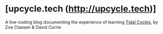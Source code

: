 # [upcycle.tech (http://upcycle.tech)]

A live-coding blog documenting the experience of learning [Tidal Cycles](https://tidalcycles.org), by Zoe Claasen & David Currie
